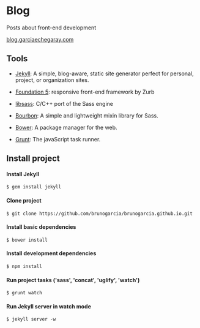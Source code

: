 # Blog

Posts about front-end development

 [blog.garciaechegaray.com](http://blog.garciaechegaray.com)


## Tools

* [Jekyll](http://jekyllrb.com): A simple, blog-aware, static site generator perfect for personal, project, or organization sites.

* [Foundation 5](http://foundation.zurb.com/): responsive front-end framework by Zurb

* [libsass](http://libsass.org/): C/C++ port of the Sass engine

* [Bourbon](http://bourbon.io): A simple and lightweight mixin library for Sass.

* [Bower](http://bower.io/): A package manager for the web.

* [Grunt](http://gruntjs.com/): The javaScript task runner.


## Install project

#### Install Jekyll

`$ gem install jekyll`

#### Clone project 

`$ git clone https://github.com/brunogarcia/brunogarcia.github.io.git`

#### Install basic dependencies

`$ bower install`

#### Install development dependencies

`$ npm install`

#### Run project tasks ('sass', 'concat', 'uglify', 'watch')

`$ grunt watch`

#### Run Jekyll server in watch mode

`$ jekyll server -w`
